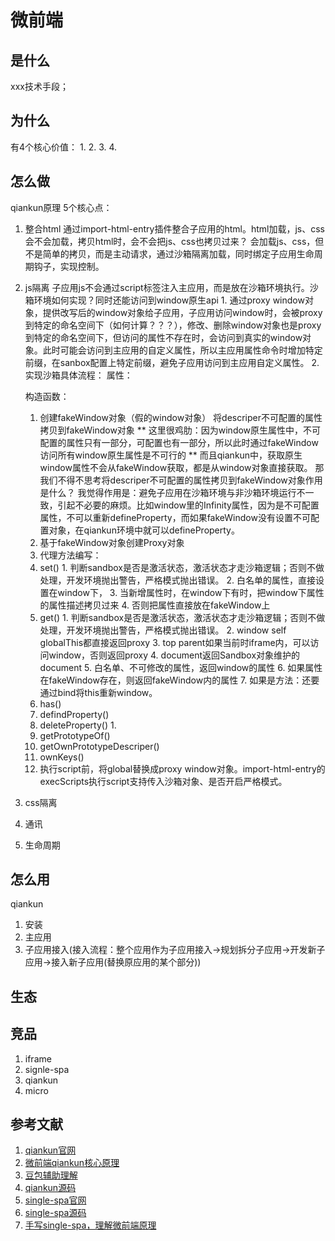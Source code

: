 # 微前端

## 是什么
  xxx技术手段；

## 为什么
有4个核心价值：
    1. 
    2. 
    3. 
    4. 

## 怎么做
  qiankun原理
  5个核心点：
  1. 整合html
    通过import-html-entry插件整合子应用的html。html加载，js、css会不会加载，拷贝html时，会不会把js、css也拷贝过来？
    会加载js、css，但不是简单的拷贝，而是主动请求，通过沙箱隔离加载，同时绑定子应用生命周期钩子，实现控制。
  2. js隔离
    子应用js不会通过script标签注入主应用，而是放在沙箱环境执行。沙箱环境如何实现？同时还能访问到window原生api
    1. 通过proxy window对象，提供改写后的window对象给子应用，子应用访问window时，会被proxy到特定的命名空间下（如何计算？？？），修改、删除window对象也是proxy到特定的命名空间下，但访问的属性不存在时，会访问到真实的window对象。此时可能会访问到主应用的自定义属性，所以主应用属性命令时增加特定前缀，在sanbox配置上特定前缀，避免子应用访问到主应用自定义属性。
    2. 实现沙箱具体流程：
      属性：

      构造函数：
      1. 创建fakeWindow对象（假的window对象）
        将descriper不可配置的属性拷贝到fakeWindow对象
          ** 这里很鸡肋：因为window原生属性中，不可配置的属性只有一部分，可配置也有一部分，所以此时通过fakeWindow访问所有window原生属性是不可行的 **
          而且qiankun中，获取原生window属性不会从fakeWindow获取，都是从window对象直接获取。
          那我们不得不思考将descriper不可配置的属性拷贝到fakeWindow对象作用是什么？
          我觉得作用是：避免子应用在沙箱环境与非沙箱环境运行不一致，引起不必要的麻烦。比如window里的Infinity属性，因为是不可配置属性，不可以重新defineProperty，而如果fakeWindow没有设置不可配置对象，在qiankun环境中就可以defineProperty。
      2. 基于fakeWindow对象创建Proxy对象 
      3. 代理方法编写：
        1. set()
          1. 判断sandbox是否是激活状态，激活状态才走沙箱逻辑；否则不做处理，开发环境抛出警告，严格模式抛出错误。
          2. 白名单的属性，直接设置在window下，
          3. 当新增属性时，在window下有时，把window下属性的属性描述拷贝过来
          4. 否则把属性直接放在fakeWindow上
        2. get()
          1. 判断sandbox是否是激活状态，激活状态才走沙箱逻辑；否则不做处理，开发环境抛出警告，严格模式抛出错误。
          2. window self globalThis都直接返回proxy
          3. top parent如果当前时iframe内，可以访问window，否则返回proxy
          4. document返回Sandbox对象维护的document
          5. 白名单、不可修改的属性，返回window的属性
          6. 如果属性在fakeWindow存在，则返回fakeWindow内的属性
          7. 如果是方法：还要通过bind将this重新window。
        3. has()
        4. defindProperty()
        5. deleteProperty()
          1. 
        6. getPrototypeOf()
        7. getOwnPrototypeDescriper()
        8. ownKeys()
      3. 执行script前，将global替换成proxy window对象。import-html-entry的execScripts执行script支持传入沙箱对象、是否开启严格模式。
  3. css隔离
  4. 通讯
  5. 生命周期

## 怎么用
  qiankun
  1. 安装 
  2. 主应用
  3. 子应用接入(接入流程：整个应用作为子应用接入->规划拆分子应用->开发新子应用->接入新子应用(替换原应用的某个部分))

## 生态

## 竞品
  1. iframe
  2. signle-spa
  3. qiankun
  4. micro

## 参考文献
1. [qiankun官网](https://qiankun.umijs.org/zh/guide)
2. [微前端qiankun核心原理](https://juejin.cn/post/7496340361352347657)
3. [豆包辅助理解](https://www.doubao.com/thread/web23089cbd1f21c1)
4. [qiankun源码](http://github.com/unijs/qiankun)
5. [single-spa官网](https://zh-hans.single-spa.js.org/docs/microfrontends-concept)
6. [single-spa源码](http://github.com/single-spa/single-spa)
7. [手写single-spa，理解微前端原理](https://zhuanlan.zhihu.com/p/1889260409577518075)
